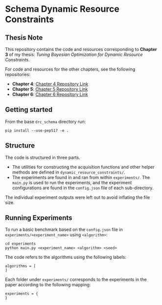 # Schema Dynamic Resource Constraints

## Thesis Note

This repository contains the code and resources corresponding to **Chapter 3** of my thesis: *Tuning Bayesian Optimization for Dynamic Resource Constraints*.

For code and resources for the other chapters, see the following repositories:
- **Chapter 4**: [Chapter 4 Repository Link](https://github.com/stefanpricopie/drc_setup)
- **Chapter 5**: [Chapter 5 Repository Link](https://github.com/username/chapter5-repo)
- **Chapter 6**: [Chapter 6 Repository Link](https://github.com/username/chapter6-repo)

## Getting started

From the base `drc_schema` directory run:

`pip install --use-pep517 -e .`

## Structure

The code is structured in three parts.
- The utilities for constructing the acquisition functions and other helper methods are defined in `dynamic_resource_constraints/`.
- The experiments are found in and ran from within `experiments/`. The `main.py` is used to run the experiments, and the experiment configurations are found in the `config.json` file of each sub-directory.

The individual experiment outputs were left out to avoid inflating the file size.

## Running Experiments

To run a basic benchmark based on the `config.json` file in `experiments/<experiment_name>` using `<algorithm>`:

```
cd experiments
python main.py <experiment_name> <algorithm> <seed>
```

The code refers to the algorithms using the following labels:
```
algorithms = [
]
```
Each folder under `experiments/` corresponds to the experiments in the paper according to the following mapping:
```
experiments = {
}
```
